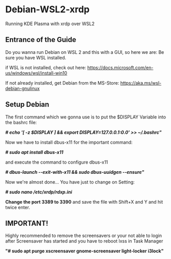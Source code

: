 # Debian-WSL2-xrdp
Running KDE Plasma with xrdp over WSL2
## Entrance of the Guide

Do you wanna run Debian on WSL 2 and this with a GUI, so here we are:
Be sure you have WSL installed.

if WSL is not installed, check out here: https://docs.microsoft.com/en-us/windows/wsl/install-win10

If not already installed, get Debian from the MS-Store: https://aka.ms/wsl-debian-gnulinux

## Setup Debian
The first command which we gonna use is to put the $DISPLAY Variable into the bashrc file:

__*# echo '[ -z $DISPLAY ] && export DISPLAY=127.0.0.1:0.0' >> ~/.bashrc"*__

Now we have to install dbus-x11 for the important command:

__*# sudo apt install dbus-x11*__

and execute the command to configure dbus-x11

__*# dbus-launch --exit-with-x11 && sudo dbus-uuidgen --ensure"*__

Now we're almost done... You have just to change on Setting:

__*# sudo nano /etc/xrdp/rdxp.ini*__

__Change the port 3389 to 3390__ and save the file with Shift+X and Y and hit twice enter.

## IMPORTANT!

Highly recommended to remove the screensavers or your not able to login after Screensaver has started and you have to reboot lxss in Task Manager

__"# sudo apt purge xscreensaver gnome-screensaver light-locker i3lock"__
